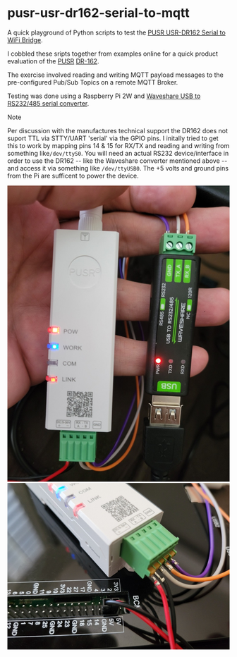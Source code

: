 # pusr-usr-dr162-serial-to-mqtt
A quick playground of Python scripts to test the [PUSR USR-DR162 Serial to WiFi Bridge](https://www.pusr.com/support/download/User-Manual-USR-DR164-User-Manual-EN-V1.html).

I cobbled these sripts together from examples online for a quick product evaluation of the [PUSR](https://www.pusr.com/) [DR-162](https://www.pusr.com/products/Serial-to-Dual-Band-WiFi-Converter.html).

The exercise involved reading and writing MQTT payload messages to the pre-configured Pub/Sub Topics on a remote MQTT Broker.

Testing was done using a Raspberry Pi 2W and [Waveshare USB to RS232/485 serial converter](https://www.waveshare.com/usb-to-rs232-485.htm).

>[!NOTE]
>Per discussion with the manufactures technical support the DR162 does not suport TTL via STTY/UART 'serial' via the GPIO pins. I initally tried to get this to work by mapping pins 14 & 15 for RX/TX and reading and writing from something like`/dev/ttyS0`. You will need an actual RS232 device/interface in order to use the DR162 -- like the Waveshare converter mentioned above -- and access it via something like `/dev/ttyUSB0`. The +5 volts and ground pins from the Pi are sufficent to power the device.

![rs232 converter to dr162](https://raw.githubusercontent.com/nanderoo/pusr-usr-dr162-serial-to-mqtt/main/1000007893.jpg)
![power gpio pins on pi](https://raw.githubusercontent.com/nanderoo/pusr-usr-dr162-serial-to-mqtt/main/1000007894.jpg)
